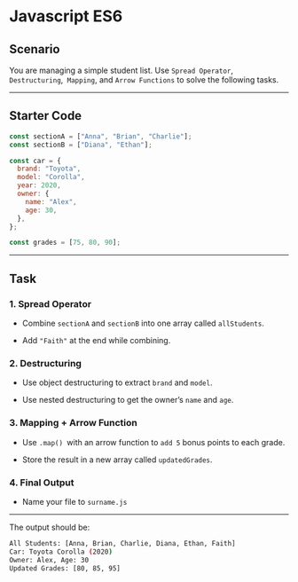 # Javascript ES6

## Scenario

You are managing a simple student list. Use `Spread Operator`, `Destructuring`,` Mapping`, and `Arrow Functions` to solve the following tasks.

---

## Starter Code

```javascript
const sectionA = ["Anna", "Brian", "Charlie"];
const sectionB = ["Diana", "Ethan"];

const car = {
  brand: "Toyota",
  model: "Corolla",
  year: 2020,
  owner: {
    name: "Alex",
    age: 30,
  },
};

const grades = [75, 80, 90];
```

---

## Task

### 1. Spread Operator

- Combine `sectionA` and `sectionB` into one array called `allStudents`.

- Add `"Faith"` at the end while combining.

### 2. Destructuring

- Use object destructuring to extract `brand` and `model`.

- Use nested destructuring to get the owner’s `name` and `age`.

### 3. Mapping + Arrow Function

- Use `.map() `with an arrow function to `add 5` bonus points to each grade.

- Store the result in a new array called `updatedGrades`.

### 4. Final Output

- Name your file to `surname.js`

---

The output should be:

```bash
All Students: [Anna, Brian, Charlie, Diana, Ethan, Faith]
Car: Toyota Corolla (2020)
Owner: Alex, Age: 30
Updated Grades: [80, 85, 95]
```
